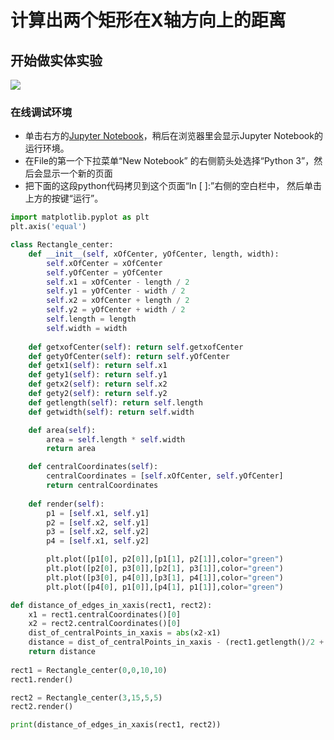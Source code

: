 # 计算出两个矩形在X轴方向上的距离

## 开始做实体实验

![](/images/对矩形的各种操作/对两个或多个距形的运算/计算出两个矩形在X轴方向上的距离/1a1.jpg)

### 在线调试环境

- 单击右方的[Jupyter Notebook](https://mybinder.org/v2/gh/ipython/ipython-in-depth/master?filepath=binder/Index.ipynb)，稍后在浏览器里会显示Jupyter Notebook的运行环境。
- 在File的第一个下拉菜单“New Notebook” 的右侧箭头处选择“Python 3”，然后会显示一个新的页面
- 把下面的这段python代码拷贝到这个页面“In [ ]:”右侧的空白栏中， 然后单击上方的按键“运行”。

```python
import matplotlib.pyplot as plt
plt.axis('equal')

class Rectangle_center:
    def __init__(self, xOfCenter, yOfCenter, length, width):
        self.xOfCenter = xOfCenter
        self.yOfCenter = yOfCenter
        self.x1 = xOfCenter - length / 2
        self.y1 = yOfCenter - width / 2
        self.x2 = xOfCenter + length / 2
        self.y2 = yOfCenter + width / 2
        self.length = length
        self.width = width        
    
    def getxofCenter(self): return self.getxofCenter
    def getyOfCenter(self): return self.yOfCenter
    def getx1(self): return self.x1
    def gety1(self): return self.y1
    def getx2(self): return self.x2
    def gety2(self): return self.y2
    def getlength(self): return self.length
    def getwidth(self): return self.width

    def area(self):
        area = self.length * self.width
        return area

    def centralCoordinates(self):
        centralCoordinates = [self.xOfCenter, self.yOfCenter]
        return centralCoordinates
        
    def render(self):
        p1 = [self.x1, self.y1]
        p2 = [self.x2, self.y1]
        p3 = [self.x2, self.y2]
        p4 = [self.x1, self.y2]

        plt.plot([p1[0], p2[0]],[p1[1], p2[1]],color="green")
        plt.plot([p2[0], p3[0]],[p2[1], p3[1]],color="green")
        plt.plot([p3[0], p4[0]],[p3[1], p4[1]],color="green")
        plt.plot([p4[0], p1[0]],[p4[1], p1[1]],color="green")   

def distance_of_edges_in_xaxis(rect1, rect2):
    x1 = rect1.centralCoordinates()[0]
    x2 = rect2.centralCoordinates()[0]
    dist_of_centralPoints_in_xaxis = abs(x2-x1)
    distance = dist_of_centralPoints_in_xaxis - (rect1.getlength()/2 + rect2.getlength()/2)
    return distance    
        
rect1 = Rectangle_center(0,0,10,10)
rect1.render()

rect2 = Rectangle_center(3,15,5,5)
rect2.render()   

print(distance_of_edges_in_xaxis(rect1, rect2))
```